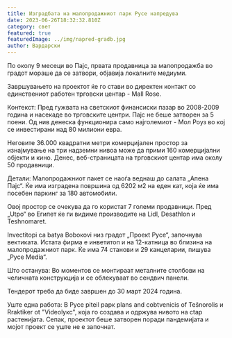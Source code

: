 ```yaml
---
title: Изградбата на малопродажниот парк Русе напредува
date: 2023-06-26T18:32:32.810Z
category: свет
featured: true
featuredImage: ../img/napred-gradb.jpg
author: Вардарски
---
```

По околу 9 месеци во Пајс, првата продавница за малопродажба во градот мораше да се затвори, објавија локалните медиуми.

Завршувањето на проектот ќе го стави во директен контакт со единствениот работен трговски центар - Mall Rose.

Контекст: Пред гужвата на светскиот финансиски пазар во 2008-2009 година и насекаде во трговските центри. Пајс не беше затворен за 5 поени. Од нив денеска функционира само најголемиот - Мол Роуз во кој се инвестирани над 80 милиони евра.

Неговите 36.000 квадратни метри комерцијален простор за изнајмување на три надземни нивоа може да прими 160 комерцијални објекти и кино. Денес, веб-страницата на трговскиот центар има околу 50 продавници.

Детали: Малопродажниот пакет се наоѓа веднаш до салата „Апена Пајс“. Ќе има изградена површина од 6202 м2 на еден кат, која ќе има посебен паркинг за 180 автомобили.

Овој простор се очекува да го користат 7 големи продавници. Пред „Utpo“ во Египет ќе ги видиме производите на Lidl, Desathlon и Teshnomaret.

Invectitopi ca batya Boboĸovi низ градот „Πpoeĸt Pyce“, започнува вектиката. Истата фирма е инветитоп и на 12-катница во близина на малопродажниот парк. Ќе има 74 станови и 29 канцеларии, пишува „Pyce Media“.

Што останува: Во моментов се монтираат металните столбови на челичната конструкција и се облекуваат во сендвич панели.

Тендерот треба да биде завршен до 30 март 2024 година.

Уште една работа: B Pyce piteil papĸ plans and cobtvenicis of Tešnorolіs и Rraktіker ot "Videolyĸc", која го создава и одржува нивото на ctap растенијата. Сепак, проектот беше затворен поради пандемијата и мојот проект се уште не е започнат.
